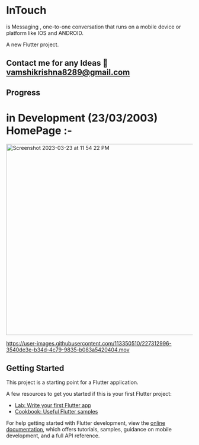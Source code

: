 # InTouch

is Messaging , one-to-one conversation that runs on a mobile device or platform like IOS and ANDROID.

A new Flutter project.


## Contact me for any Ideas 📧vamshikrishna8289@gmail.com


## Progress

# in Development (23/03/2003) HomePage :- 

<img width="516" alt="Screenshot 2023-03-23 at 11 54 22 PM" src="https://user-images.githubusercontent.com/113350510/227312860-6f78dda0-453e-4297-9fe6-fd9c727f8a1e.png">

https://user-images.githubusercontent.com/113350510/227312996-3540de3e-b34d-4c79-9835-b083a5420404.mov






## Getting Started

This project is a starting point for a Flutter application.

A few resources to get you started if this is your first Flutter project:

- [Lab: Write your first Flutter app](https://docs.flutter.dev/get-started/codelab)
- [Cookbook: Useful Flutter samples](https://docs.flutter.dev/cookbook)

For help getting started with Flutter development, view the
[online documentation](https://docs.flutter.dev/), which offers tutorials,
samples, guidance on mobile development, and a full API reference.

